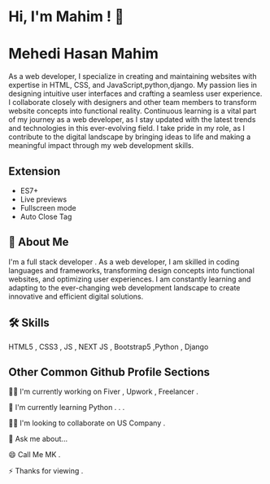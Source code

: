
# Hi, I'm Mahim ! 👋


# Mehedi Hasan Mahim
As a web developer, I specialize in creating and maintaining websites with expertise in HTML, CSS, and JavaScript,python,django.
My passion lies in designing intuitive user interfaces and crafting a seamless user experience.
I collaborate closely with designers and other team members to transform website concepts into functional reality.
Continuous learning is a vital part of my journey as a web developer, as I stay updated with the latest trends and technologies in this ever-evolving field.
I take pride in my role, as I contribute to the digital landscape by bringing ideas to life and making a meaningful impact through my web development skills.

## Extension 

- ES7+ 
- Live previews
- Fullscreen mode
- Auto Close Tag


## 🚀 About Me
I'm a full stack developer . As a web developer, I am skilled in coding languages and frameworks, transforming design concepts into functional websites, and optimizing user experiences.
I am constantly learning and adapting to the ever-changing web development landscape to create innovative and efficient digital solutions.


## 🛠 Skills
HTML5 , CSS3 , JS , NEXT JS , Bootstrap5 ,Python , Django


## Other Common Github Profile Sections
👩‍💻 I'm currently working on Fiver , Upwork , Freelancer .

🧠 I'm currently learning Python . . .

👯‍♀️ I'm looking to collaborate on US Company .

💬 Ask me about...

😄 Call Me MK .

⚡️ Thanks for viewing .

